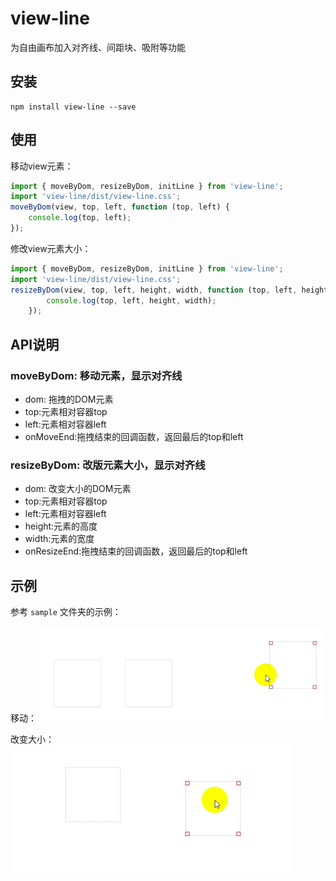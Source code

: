 # view-line

为自由画布加入对齐线、间距块、吸附等功能

## 安装
```
npm install view-line --save
```
## 使用

移动view元素：
```js
import { moveByDom, resizeByDom, initLine } from 'view-line';
import 'view-line/dist/view-line.css';
moveByDom(view, top, left, function (top, left) {
    console.log(top, left);
});


```

修改view元素大小：
```js
import { moveByDom, resizeByDom, initLine } from 'view-line';
import 'view-line/dist/view-line.css';
resizeByDom(view, top, left, height, width, function (top, left, height, width) {
        console.log(top, left, height, width);
    });
```

## API说明

### moveByDom: 移动元素，显示对齐线
- dom: 拖拽的DOM元素
- top:元素相对容器top
- left:元素相对容器left
- onMoveEnd:拖拽结束的回调函数，返回最后的top和left

### resizeByDom: 改版元素大小，显示对齐线
- dom: 改变大小的DOM元素
- top:元素相对容器top
- left:元素相对容器left
- height:元素的高度
- width:元素的宽度
- onResizeEnd:拖拽结束的回调函数，返回最后的top和left


## 示例
参考 `sample` 文件夹的示例：

移动：
![移动](./sample/move.gif)

改变大小：
![移动](./sample/resize.gif)

